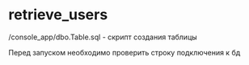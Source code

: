 # retrieve_users

/console_app/dbo.Table.sql - скрипт создания таблицы

Перед запуском необходимо проверить строку подключения к бд
